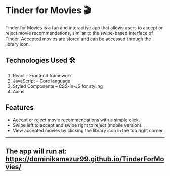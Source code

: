 # Tinder for Movies 🎬

Tinder for Movies is a fun and interactive app that allows users to accept or reject movie recommendations, similar to the swipe-based interface of Tinder. Accepted movies are stored and can be accessed through the library icon.

## Technologies Used 🛠️

1. React – Frontend framework
2. JavaScript – Core language
3. Styled Components – CSS-in-JS for styling
4. Axios

## Features

-   Accept or reject movie recommendations with a simple click.
-   Swipe left to accept and swipe right to reject (mobile version).
-   View accepted movies by clicking the library icon in the top right corner.

---

## The app will run at: https://dominikamazur99.github.io/TinderForMovies/
